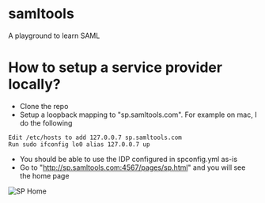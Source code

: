 # samltools
A playground to learn SAML
# How to setup a service provider locally?
- Clone the repo
- Setup a loopback mapping to "sp.samltools.com". For example on mac, I do the following
```
Edit /etc/hosts to add 127.0.0.7 sp.samltools.com
Run sudo ifconfig lo0 alias 127.0.0.7 up
```
- You should be able to use the IDP configured in spconfig.yml as-is
- Go to "http://sp.samltools.com:4567/pages/sp.html" and you will see the home page 

![SP Home](https://user-images.githubusercontent.com/1742745/126103350-dda74677-97d3-4e9f-933a-52a3b8257f3b.png)